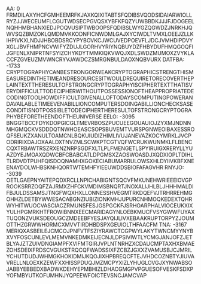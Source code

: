 AA: 0
FRMDILAXYHCFGMHEEMRFKJAXKQIXITABTSFQDIBSVQODSIDAIARWIOLLRYZJJWECEUMFLCGUTWDSECPGVQSXYBFKFQZYUWBBDKJJJFJDOGEELNQHHMBHANXIEDJPOQVUSIPTWBOOPSFQDIBSLWYGZQGWDZJNRKHJQWVSQZBMZOKLQMDMVKKODNFICNWDMLGAJXYCIWDLTVMXLOEEJZLLKIHPIVKXLNDJJHBOBDSRCYPYBOVKCJWCUVEDPOEVFLJDCJVMHDIPDVYXGLJBVFHMPNCVWIFYZDUJLGORHVYRIYNQBUYDZFHBYDUFHMQGOQFIJGFENLXNIPRTNFSYIZCHYKDYTMMKIQKVWQJXDLSWDZMUMOXZVYKLACCFZGVEUZMVWNCRYVJAWDCZSMRGNBULDAOXNQBVURX
DATFBA: -1733
CRYPTOGRAPHYCANBESTRONGORWEAKCRYPTOGRAPHICSTRENGTHISMEASUREDINTHETIMEANDRESOURCESITWOULDREQUIRETORECOVERTHEPLAINTEXTTHERESULTOFSTRONGCRYPTOGRAPHYISCIPHERTEXTTHATISVERYDIFFICULTTODECIPHERWITHOUTPOSSESSIONOFTHEAPPROPRIATEDECODINGTOOLHOWDIFFICULTGIVENALLOFTODAYSCOMPUTINGPOWERANDAVAILABLETIMEEVENABILLIONCOMPUTERSDOINGABILLIONCHECKSASECONDITISNOTPOSSIBLETODECIPHERTHERESULTOFSTRONGCRYPTOGRAPHYBEFORETHEENDOFTHEUNIVERSE
EELO: -3095
BNGGTBCCFDYKDOPGICGLTMEVRBOSZPUCUEEGOUAUIOJZYXMJNDNNMHGMQCKVSDDDQTNWHOEASCSOPSBUVEMTVURSPGNWEOIBAXESSROQFSEUKZXANULTOAMCNLBQKUIUDIZHIMLIVUJANEVAZKOCYMRKLJVCPODRIRIXDAJOXAALDXTNVZMLSCWKPTCGTVQFWCRUKWUNMKLFLBENCCQXTRBAWTRSZRXENZNRPSGDFXLTLPLFMENGETLSPYIRUIGXRERYLLYUAZDYEJMOAXQDWCBFCBABCATLDPGMSXZAOSWOASDJXQDXIOPLTDIHLTLRDVDTPUHFQISDOQNAMHXGOKECIABUMARRULOWSXHLDYIIVKBFXNEENAYDOLWHBSKNHQORTWTEMHFYIEEUWDDSBIOFAFAGVHR
RNYJO: -3039
OETLGAEPNYAITEPQDXRCLLNPICHABIGNTSQCVFMKUNEHWRIEEEIOVGPROOKSRRZOQFZAJRMXZHFCKVMDIMSBNQRTJNOXALIJHLBLJHHHMALDIFBJULDSSAMSJTNGFWQXHXLLONNESSHVEGMTRKDQEFVJTRHRREHMGOHHZLDETBYWWESACABGNZIUBIZIONKMHJUPURCNHMOQKEDEXTQHRWYHITWUOCVASCIACZRMUNSFESJGSPGCKFJSRHOARPHALVIOCEUKXIXYULHPGMRKHTFROWIBNNXEECMARIDAGYNLOEBKMUCFVSYGWWFUYAXTUQONZVUKSDEOUGCZMDEEBFYESJAYQIJLIVXEBAAKRUPTORPYZJOUMOTTHZGRWWHORMCXMVVTIRDHBDSPXGEUIOLTHFAACFM
TNA: -3167
MERIQXASBEILEJCMCOJPNFVTFSZIYRAWCTCGPWYLAKYTWNCMYYNYBXVYFOSCUNLEVLMEMVNKEDMKEIJECNJLDPSIVIWTLYCMGJANJOFZJETBLYAJZTZUIVDNGIAMPFXVIFMTGIRJVPLNTNRHZXCDAUCMPTAXHXBMAEZOHSDEIXFRDSCVGUKSTRQCQFWADSSIXFZCBZJGXXZVAMUSBJCJMRILYCHUTDUDJWHMGKHOKIDMIJKQOJIXHPBREQCFTEJVHDCOZNBTYJIUVAVRELLNLOEXKZEWFXXHISSPDUQJMZMCPYXIZLYHUGLOVGJXYNWABSOJABBYEBBEDXBADWKDEHYEPMBHIZLDHACGMGPVPGUESOFVESKFSDXPYOFMBYUTKOFUMHNJYQPEEWFOICTEVSNCJAMCVAP

